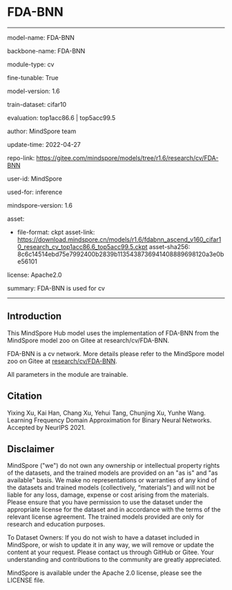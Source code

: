 # FDA-BNN

---

model-name: FDA-BNN

backbone-name: FDA-BNN

module-type: cv

fine-tunable: True

model-version: 1.6

train-dataset: cifar10

evaluation: top1acc86.6 | top5acc99.5

author: MindSpore team

update-time: 2022-04-27

repo-link: <https://gitee.com/mindspore/models/tree/r1.6/research/cv/FDA-BNN>

user-id: MindSpore

used-for: inference

mindspore-version: 1.6

asset:

-
    file-format: ckpt
    asset-link: <https://download.mindspore.cn/models/r1.6/fdabnn_ascend_v160_cifar10_research_cv_top1acc86.6_top5acc99.5.ckpt>
    asset-sha256: 8c6c14514ebd75e7992400b2839b1135438736941408889698120a3e0be56101

license: Apache2.0

summary: FDA-BNN is used for cv

---

## Introduction

This MindSpore Hub model uses the implementation of FDA-BNN from the MindSpore model zoo on Gitee at research/cv/FDA-BNN.

FDA-BNN is a cv network. More details please refer to the MindSpore model zoo on Gitee at [research/cv/FDA-BNN](https://gitee.com/mindspore/models/blob/r1.6/research/cv/FDA-BNN/README.md).

All parameters in the module are trainable.

## Citation

Yixing Xu,  Kai Han, Chang Xu, Yehui Tang, Chunjing Xu, Yunhe Wang. Learning Frequency Domain Approximation for Binary Neural Networks. Accepted by NeurIPS 2021.

## Disclaimer

MindSpore ("we") do not own any ownership or intellectual property rights of the datasets, and the trained models are provided on an "as is" and "as available" basis. We make no representations or warranties of any kind of the datasets and trained models (collectively, “materials”) and will not be liable for any loss, damage, expense or cost arising from the materials. Please ensure that you have permission to use the dataset under the appropriate license for the dataset and in accordance with the terms of the relevant license agreement. The trained models provided are only for research and education purposes.

To Dataset Owners: If you do not wish to have a dataset included in MindSpore, or wish to update it in any way, we will remove or update the content at your request. Please contact us through GitHub or Gitee. Your understanding and contributions to the community are greatly appreciated.

MindSpore is available under the Apache 2.0 license, please see the LICENSE file.
